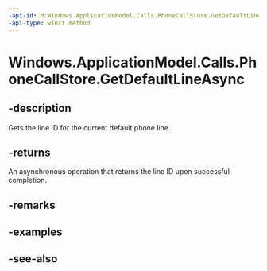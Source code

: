 ----api-id: M:Windows.ApplicationModel.Calls.PhoneCallStore.GetDefaultLineAsync
-api-type: winrt method
---<!-- Method syntaxpublic Windows.Foundation.IAsyncOperation<System.Guid> GetDefaultLineAsync()--># Windows.ApplicationModel.Calls.PhoneCallStore.GetDefaultLineAsync## -descriptionGets the line ID for the current default phone line.## -returnsAn asynchronous operation that returns the line ID upon successful completion.## -remarks## -examples## -see-also